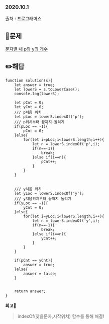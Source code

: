 ### 2020.10.1

출처 : 프로그래머스

## 📝문제

[문자열 내 p와 y의 개수](https://programmers.co.kr/learn/courses/30/lessons/12916#)

## ✏️해답

```
function solution(s){
    let answer = true;
    let lowerS = s.toLowerCase();
    console.log(lowerS);

    let pCnt = 0;
    let yCnt = 0;
    /// p처음 위치
    let pLoc = lowerS.indexOf('p');
    /// p위치부터 끝까지 돌리기
    if(pLoc == -1){
        pCnt = 0;
    }else{
        for(let i=pLoc;i<lowerS.length;i++){
            let n = lowerS.indexOf('p',i);
            if(n==-1){
                break;
            }else if(i==n){
                pCnt++;
            }
        }
    }


    /// y처음 위치
    let yLoc = lowerS.indexOf('y');
    /// y처음위치부터 끝까지 돌리기
    if(yLoc == -1){
        yCnt = 0;
    }else{
        for(let i=yLoc;i<lowerS.length;i++){
            let n = lowerS.indexOf('y',i);
            if(n==-1){
                break;
            }else if(i==n){
                yCnt++;
            }
        }
    }

    if(pCnt == yCnt){
        answer = true;
    }else{
        answer = false;
    }


    return answer;
}
```

**회고🧐**

> indexOf(찾을문자,시작위치) 함수를 통해 해결!